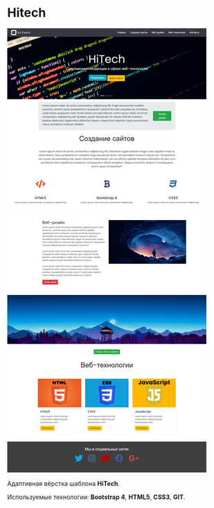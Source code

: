 # Hitech

![Freebie - Entire Page](HiTech.png)

Адаптивная вёрстка шаблона **HiTech**.

Используемые технологии: **Bootstrap 4**, **HTML5**, **CSS3**, **GIT**.
